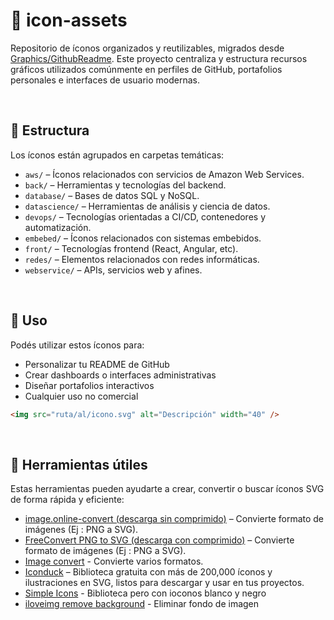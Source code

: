 # 🧩 icon-assets

Repositorio de íconos organizados y reutilizables, migrados desde [Graphics/GithubReadme](https://github.com/andresWeitzel/Graphics/tree/master/GithubReadme). Este proyecto centraliza y estructura recursos gráficos utilizados comúnmente en perfiles de GitHub, portafolios personales e interfaces de usuario modernas.

<br>

## 📁 Estructura

Los íconos están agrupados en carpetas temáticas:

- `aws/` – Íconos relacionados con servicios de Amazon Web Services.
- `back/` – Herramientas y tecnologías del backend.
- `database/` – Bases de datos SQL y NoSQL.
- `datascience/` – Herramientas de análisis y ciencia de datos.
- `devops/` – Tecnologías orientadas a CI/CD, contenedores y automatización.
- `embebed/` – Íconos relacionados con sistemas embebidos.
- `front/` – Tecnologías frontend (React, Angular, etc).
- `redes/` – Elementos relacionados con redes informáticas.
- `webservice/` – APIs, servicios web y afines.

<br>

## 🚀 Uso

Podés utilizar estos íconos para:
- Personalizar tu README de GitHub
- Crear dashboards o interfaces administrativas
- Diseñar portafolios interactivos
- Cualquier uso no comercial

```html
<img src="ruta/al/icono.svg" alt="Descripción" width="40" />
```

<br>

## 🔧 Herramientas útiles

Estas herramientas pueden ayudarte a crear, convertir o buscar íconos SVG de forma rápida y eficiente:

- [image.online-convert (descarga sin comprimido)](https://image.online-convert.com/convert/png-to-svg) – Convierte formato de imágenes (Ej : PNG a SVG).
- [FreeConvert PNG to SVG (descarga con comprimido)](https://www.freeconvert.com/es/png-to-svg/download) – Convierte formato de imágenes (Ej : PNG a SVG).
- [Image convert](https://imagen.online-convert.com/) - Convierte varios formatos.
- [Iconduck](https://iconduck.com/) – Biblioteca gratuita con más de 200,000 íconos y ilustraciones en SVG, listos para descargar y usar en tus proyectos.
- [Simple Icons](https://simpleicons.org/?q=sql) - Biblioteca pero con ioconos blanco y negro
- [iloveimg remove background](https://www.iloveimg.com/es/eliminar-fondo) - Eliminar fondo de imagen


